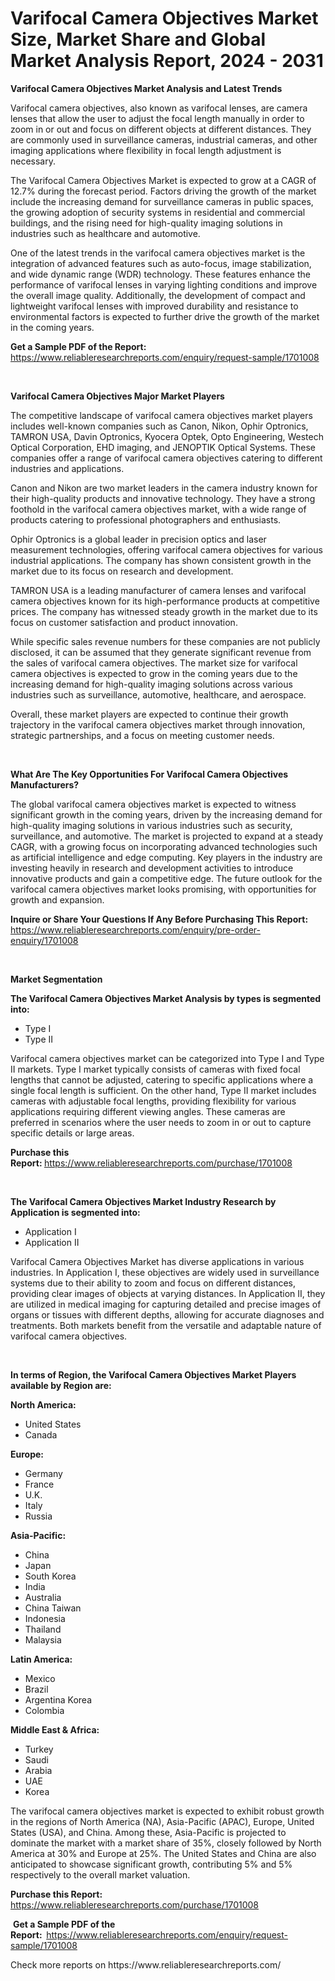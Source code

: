 <p><h1>Varifocal Camera Objectives Market Size, Market Share and Global Market Analysis Report, 2024 - 2031</h1></p><p><strong>Varifocal Camera Objectives Market Analysis and Latest Trends</strong></p>
<p><p>Varifocal camera objectives, also known as varifocal lenses, are camera lenses that allow the user to adjust the focal length manually in order to zoom in or out and focus on different objects at different distances. They are commonly used in surveillance cameras, industrial cameras, and other imaging applications where flexibility in focal length adjustment is necessary.</p><p>The Varifocal Camera Objectives Market is expected to grow at a CAGR of 12.7% during the forecast period. Factors driving the growth of the market include the increasing demand for surveillance cameras in public spaces, the growing adoption of security systems in residential and commercial buildings, and the rising need for high-quality imaging solutions in industries such as healthcare and automotive.</p><p>One of the latest trends in the varifocal camera objectives market is the integration of advanced features such as auto-focus, image stabilization, and wide dynamic range (WDR) technology. These features enhance the performance of varifocal lenses in varying lighting conditions and improve the overall image quality. Additionally, the development of compact and lightweight varifocal lenses with improved durability and resistance to environmental factors is expected to further drive the growth of the market in the coming years.</p></p>
<p><strong>Get a Sample PDF of the Report:&nbsp;</strong> <a href="https://www.reliableresearchreports.com/enquiry/request-sample/1701008">https://www.reliableresearchreports.com/enquiry/request-sample/1701008</a></p>
<p>&nbsp;</p>
<p><strong>Varifocal Camera Objectives Major Market Players</strong></p>
<p><p>The competitive landscape of varifocal camera objectives market players includes well-known companies such as Canon, Nikon, Ophir Optronics, TAMRON USA, Davin Optronics, Kyocera Optek, Opto Engineering, Westech Optical Corporation, EHD imaging, and JENOPTIK Optical Systems. These companies offer a range of varifocal camera objectives catering to different industries and applications.</p><p>Canon and Nikon are two market leaders in the camera industry known for their high-quality products and innovative technology. They have a strong foothold in the varifocal camera objectives market, with a wide range of products catering to professional photographers and enthusiasts.</p><p>Ophir Optronics is a global leader in precision optics and laser measurement technologies, offering varifocal camera objectives for various industrial applications. The company has shown consistent growth in the market due to its focus on research and development.</p><p>TAMRON USA is a leading manufacturer of camera lenses and varifocal camera objectives known for its high-performance products at competitive prices. The company has witnessed steady growth in the market due to its focus on customer satisfaction and product innovation.</p><p>While specific sales revenue numbers for these companies are not publicly disclosed, it can be assumed that they generate significant revenue from the sales of varifocal camera objectives. The market size for varifocal camera objectives is expected to grow in the coming years due to the increasing demand for high-quality imaging solutions across various industries such as surveillance, automotive, healthcare, and aerospace.</p><p>Overall, these market players are expected to continue their growth trajectory in the varifocal camera objectives market through innovation, strategic partnerships, and a focus on meeting customer needs.</p></p>
<p>&nbsp;</p>
<p><strong>What Are The Key Opportunities For Varifocal Camera Objectives Manufacturers?</strong></p>
<p><p>The global varifocal camera objectives market is expected to witness significant growth in the coming years, driven by the increasing demand for high-quality imaging solutions in various industries such as security, surveillance, and automotive. The market is projected to expand at a steady CAGR, with a growing focus on incorporating advanced technologies such as artificial intelligence and edge computing. Key players in the industry are investing heavily in research and development activities to introduce innovative products and gain a competitive edge. The future outlook for the varifocal camera objectives market looks promising, with opportunities for growth and expansion.</p></p>
<p><strong>Inquire or Share Your Questions If Any Before Purchasing This Report:</strong> <a href="https://www.reliableresearchreports.com/enquiry/pre-order-enquiry/1701008">https://www.reliableresearchreports.com/enquiry/pre-order-enquiry/1701008</a></p>
<p>&nbsp;</p>
<p><strong>Market Segmentation</strong></p>
<p><strong>The Varifocal Camera Objectives Market Analysis by types is segmented into:</strong></p>
<p><ul><li>Type I</li><li>Type II</li></ul></p>
<p><p>Varifocal camera objectives market can be categorized into Type I and Type II markets. Type I market typically consists of cameras with fixed focal lengths that cannot be adjusted, catering to specific applications where a single focal length is sufficient. On the other hand, Type II market includes cameras with adjustable focal lengths, providing flexibility for various applications requiring different viewing angles. These cameras are preferred in scenarios where the user needs to zoom in or out to capture specific details or large areas.</p></p>
<p><strong>Purchase this Report:&nbsp;</strong><a href="https://www.reliableresearchreports.com/purchase/1701008">https://www.reliableresearchreports.com/purchase/1701008</a></p>
<p>&nbsp;</p>
<p><strong>The Varifocal Camera Objectives Market Industry Research by Application is segmented into:</strong></p>
<p><ul><li>Application I</li><li>Application II</li></ul></p>
<p><p>Varifocal Camera Objectives Market has diverse applications in various industries. In Application I, these objectives are widely used in surveillance systems due to their ability to zoom and focus on different distances, providing clear images of objects at varying distances. In Application II, they are utilized in medical imaging for capturing detailed and precise images of organs or tissues with different depths, allowing for accurate diagnoses and treatments. Both markets benefit from the versatile and adaptable nature of varifocal camera objectives.</p></p>
<p>&nbsp;</p>
<p><strong>In terms of Region, the Varifocal Camera Objectives Market Players available by Region are:</strong></p>
<p>
    <p> <strong> North America: </strong>
        <ul>
            <li>United States</li>
            <li>Canada</li>
        </ul>
        </p> 
    <p> <strong> Europe: </strong>
        <ul>
            <li>Germany</li>
            <li>France</li>
            <li>U.K.</li>
            <li>Italy</li>
            <li>Russia</li>
        </ul>
        </p> 
    <p> <strong> Asia-Pacific: </strong>
        <ul>
            <li>China</li>
            <li>Japan</li>
            <li>South Korea</li>
            <li>India</li>
            <li>Australia</li>
            <li>China Taiwan</li>
            <li>Indonesia</li>
            <li>Thailand</li>
            <li>Malaysia</li>
        </ul>
        </p> 
    <p> <strong> Latin America: </strong>
        <ul>
            <li>Mexico</li>
            <li>Brazil</li>
            <li>Argentina Korea</li>
            <li>Colombia</li>
        </ul>
        </p> 
    <p> <strong> Middle East & Africa: </strong>
        <ul>
            <li>Turkey</li>
            <li>Saudi</li>
            <li>Arabia</li>
            <li>UAE</li>
            <li>Korea</li>
        </ul>
    </p>
    </p>
<p><p>The varifocal camera objectives market is expected to exhibit robust growth in the regions of North America (NA), Asia-Pacific (APAC), Europe, United States (USA), and China. Among these, Asia-Pacific is projected to dominate the market with a market share of 35%, closely followed by North America at 30% and Europe at 25%. The United States and China are also anticipated to showcase significant growth, contributing 5% and 5% respectively to the overall market valuation.</p></p>
<p><strong>Purchase this Report: </strong><a href="https://www.reliableresearchreports.com/purchase/1701008">https://www.reliableresearchreports.com/purchase/1701008</a></p>
<p>&nbsp;<strong>Get a Sample PDF of the Report:&nbsp;&nbsp;</strong><a href="https://www.reliableresearchreports.com/enquiry/request-sample/1701008">https://www.reliableresearchreports.com/enquiry/request-sample/1701008</a></p>
<p><strong></strong></p>
<p>Check more reports on https://www.reliableresearchreports.com/</p>